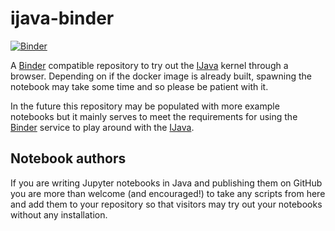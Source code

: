 # ijava-binder

[![Binder](https://mybinder.org/badge.svg)](https://mybinder.org/v2/gh/SpencerPark/ijava-binder/master?filepath=%2Fhome%2Fjovyan%2FHelloWorld.ipynb)

A [Binder](https://mybinder.org/) compatible repository to try out the [IJava](https://github.com/SpencerPark/IJava) kernel through a browser. Depending on if the docker image is already built, spawning the notebook may take some time and so please be patient with it.

In the future this repository may be populated with more example notebooks but it mainly serves to meet the requirements for using the [Binder](https://mybinder.org/) service to play around with the [IJava](https://github.com/SpencerPark/IJava).

## Notebook authors

If you are writing Jupyter notebooks in Java and publishing them on GitHub you are more than welcome (and encouraged!) to take any scripts from here and add them to your repository so that visitors may try out your notebooks without any installation.

